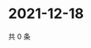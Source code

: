 # 2021-12-18

共 0 条

<!-- BEGIN WEIBO -->
<!-- 最后更新时间 Sat Dec 18 2021 19:09:24 GMT+0800 (China Standard Time) -->

<!-- END WEIBO -->
